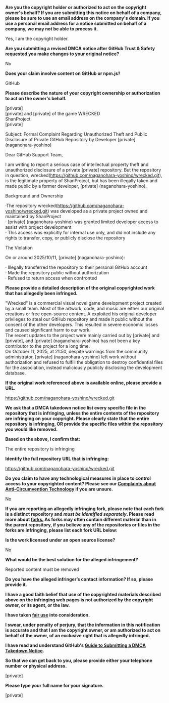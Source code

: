 **Are you the copyright holder or authorized to act on the copyright owner's behalf? If you are submitting this notice on behalf of a company, please be sure to use an email address on the company's domain. If you use a personal email address for a notice submitted on behalf of a company, we may not be able to process it.**  
  
Yes, I am the copyright holder.  
  
**Are you submitting a revised DMCA notice after GitHub Trust & Safety requested you make changes to your original notice?**  
  
No  
  
**Does your claim involve content on GitHub or npm.js?**  
  
GitHub  
  
**Please describe the nature of your copyright ownership or authorization to act on the owner's behalf.**  
  
[private]  
[private] and [private] of the game WRECKED  
ShanProject  
[private]  
  
Subject: Formal Complaint Regarding Unauthorized Theft and Public Disclosure of Private GitHub Repository by Developer [private] (naganohara-yoshino)  
  
Dear GitHub Support Team,  
  
I am writing to report a serious case of intellectual property theft and unauthorized disclosure of a private [private] repository. But the repository in question, wrecked(https://github.com/naganohara-yoshino/wrecked.git), is the legitimate property of ShanProject, but has been illegally taken and made public by a former developer, [private] (naganohara-yoshino).  
  
Background and Ownership  
  
·The repository wrecked(https://github.com/naganohara-yoshino/wrecked.git) was developed as a private project owned and maintained by ShanProject  
· [private] (naganohara-yoshino) was granted limited developer access to assist with project development  
· This access was explicitly for internal use only, and did not include any rights to transfer, copy, or publicly disclose the repository  
  
The Violation  
  
On or around 2025/10/11, [private] (naganohara-yoshino):  
  
· Illegally transferred the repository to their personal GitHub account  
· Made the repository public without authorization  
· Refused to return access when confronted  
  
**Please provide a detailed description of the original copyrighted work that has allegedly been infringed.**  
  
"Wrecked" is a commercial visual novel game development project created by a small team. Most of the artwork, code, and music are either our original creations or free open-source content. A exploited his original developer privileges to steal our GitHub repository and made it public without the consent of the other developers. This resulted in severe economic losses and caused significant harm to our work.  
The recent updates to the project were mainly carried out by [private] and [private], and [private] (naganohara-yoshino) has not been a key contributor to the project for a long time.  
On October 11, 2025, at 21:50, despite warnings from the community administrator, [private] (naganohara-yoshino) left work without authorization and refused to fulfill the obligation to destroy confidential files for the association, instead maliciously publicly disclosing the development database.  
  
**If the original work referenced above is available online, please provide a URL.**  
  
https://github.com/naganohara-yoshino/wrecked.git  
  
**We ask that a DMCA takedown notice list every specific file in the repository that is infringing, unless the entire contents of the repository are infringing on your copyright. Please clearly state that the entire repository is infringing, OR provide the specific files within the repository you would like removed.**  
  
**Based on the above, I confirm that:**  
  
The entire repository is infringing  
  
**Identify the full repository URL that is infringing:**  
  
https://github.com/naganohara-yoshino/wrecked.git  
  
**Do you claim to have any technological measures in place to control access to your copyrighted content? Please see our <a href="https://docs.github.com/articles/guide-to-submitting-a-dmca-takedown-notice#complaints-about-anti-circumvention-technology">Complaints about Anti-Circumvention Technology</a> if you are unsure.**  
  
No  
  
**If you are reporting an allegedly infringing fork, please note that each fork is a distinct repository and <i>must be identified separately</i>. Please read more about <a href="https://docs.github.com/articles/dmca-takedown-policy#b-what-about-forks-or-whats-a-fork">forks.</a> As forks may often contain different material than in the parent repository, if you believe any of the repositories or files in the forks are infringing, please list each fork URL below:**  
  
**Is the work licensed under an open source license?**  
  
No  
  
**What would be the best solution for the alleged infringement?**  
  
Reported content must be removed  
  
**Do you have the alleged infringer’s contact information? If so, please provide it.**  
  
**I have a good faith belief that use of the copyrighted materials described above on the infringing web pages is not authorized by the copyright owner, or its agent, or the law.**  
  
**I have taken <a href="https://www.lumendatabase.org/topics/22">fair use</a> into consideration.**  
  
**I swear, under penalty of perjury, that the information in this notification is accurate and that I am the copyright owner, or am authorized to act on behalf of the owner, of an exclusive right that is allegedly infringed.**  
  
**I have read and understand GitHub's <a href="https://docs.github.com/articles/guide-to-submitting-a-dmca-takedown-notice/">Guide to Submitting a DMCA Takedown Notice</a>.**  
  
**So that we can get back to you, please provide either your telephone number or physical address.**  
  
[private]  
  
**Please type your full name for your signature.**  
  
[private]  
